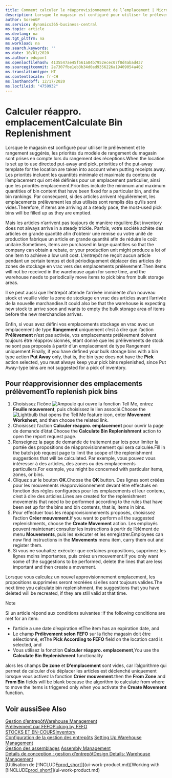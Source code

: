 ```yaml
---
title: Comment calculer le réapprovisionnement de l’emplacement | Microsoft Docs
description: Lorsque le magasin est configuré pour utiliser le prélèvement et le rangement suggérés, les priorités du modèle de rangement du magasin sont prises en compte lors du rangement des réceptions.
author: SorenGP
ms.service: dynamics365-business-central
ms.topic: article
ms.devlang: na
ms.tgt_pltfrm: na
ms.workload: na
ms.search.keywords: ''
ms.date: 10/01/2020
ms.author: edupont
ms.openlocfilehash: 4135547ae45f561a84b7952ecec07f8d4abad437
ms.sourcegitcommit: 2e7307fbe1eb3b34d0ad9356226a19409054a402
ms.translationtype: HT
ms.contentlocale: fr-CH
ms.lasthandoff: 12/17/2020
ms.locfileid: "4759932"
---
```

# <a name="calculate-bin-replenishment"></a><span data-ttu-id="d472f-103">Calculer réappro. emplacement</span><span class="sxs-lookup"><span data-stu-id="d472f-103">Calculate Bin Replenishment</span></span>
<span data-ttu-id="d472f-104">Lorsque le magasin est configuré pour utiliser le prélèvement et le rangement suggérés, les priorités du modèle de rangement du magasin sont prises en compte lors du rangement des réceptions.</span><span class="sxs-lookup"><span data-stu-id="d472f-104">When the location is set up to use directed put-away and pick, priorities of the put-away template for the location are taken into account when putting receipts away.</span></span> <span data-ttu-id="d472f-105">Les priorités incluent les quantités minimale et maximale du contenu de l’emplacement qui ont été définies pour un emplacement particulier, ainsi que les priorités emplacement.</span><span class="sxs-lookup"><span data-stu-id="d472f-105">Priorities include the minimum and maximum quantities of bin content that have been fixed for a particular bin, and the bin rankings.</span></span> <span data-ttu-id="d472f-106">Par conséquent, si des articles arrivent régulièrement, les emplacements prélèvement les plus utilisés sont remplis dès qu’ils sont vides.</span><span class="sxs-lookup"><span data-stu-id="d472f-106">Therefore, if items are arriving at a steady pace, the most-used pick bins will be filled up as they are emptied.</span></span>  

<span data-ttu-id="d472f-107">Mais les articles n’arrivent pas toujours de manière régulière.</span><span class="sxs-lookup"><span data-stu-id="d472f-107">But inventory does not always arrive in a steady trickle.</span></span> <span data-ttu-id="d472f-108">Parfois, votre société achète des articles en grande quantité afin d’obtenir une remise ou votre unité de production fabrique un article en grande quantité afin de réduire le coût unitaire.</span><span class="sxs-lookup"><span data-stu-id="d472f-108">Sometimes, items are purchased in large quantities so that the company can obtain a rebate, or your production unit might produce a lot of one item to achieve a low unit cost.</span></span> <span data-ttu-id="d472f-109">L’entrepôt ne reçoit aucun article pendant un certain temps et doit périodiquement déplacer des articles de zones de stockage en vrac vers des emplacements prélèvement.</span><span class="sxs-lookup"><span data-stu-id="d472f-109">Then items will not be received in the warehouse again for some time, and the warehouse needs to periodically move items to pick bins from bulk storage areas.</span></span>  

<span data-ttu-id="d472f-110">Il se peut aussi que l’entrepôt attende l’arrivée imminente d’un nouveau stock et veuille vider la zone de stockage en vrac des articles avant l’arrivée de la nouvelle marchandise.</span><span class="sxs-lookup"><span data-stu-id="d472f-110">It could also be that the warehouse is expecting new stock to arrive soon and wants to empty the bulk storage area of items before the new merchandise arrives.</span></span>  

<span data-ttu-id="d472f-111">Enfin, si vous avez défini vos emplacements stockage en vrac avec un emplacement de type **Rangement** uniquement c’est à dire que l’action **Prélèvement** n’est pas activée, vos emplacements prélèvement doivent toujours être réapprovisionnés, étant donné que les prélèvements de stock ne sont pas proposés à partir d’un emplacement de type Rangement uniquement.</span><span class="sxs-lookup"><span data-stu-id="d472f-111">Finally, if you have defined your bulk storage bins with a bin type action **Put Away** only, that is, the bin type does not have the **Pick** action selected, you must always keep your pick bins replenished, since Put Away-type bins are not suggested for a pick of inventory.</span></span>  

## <a name="to-replenish-pick-bins"></a><span data-ttu-id="d472f-112">Pour réapprovisionner des emplacements prélèvement</span><span class="sxs-lookup"><span data-stu-id="d472f-112">To replenish pick bins</span></span>  
1.  <span data-ttu-id="d472f-113">Choisissez l’icône ![Ampoule qui ouvre la fonction Tell Me](media/ui-search/search_small.png "Dites-moi ce que vous voulez faire"), entrez **Feuille mouvement**, puis choisissez le lien associé.</span><span class="sxs-lookup"><span data-stu-id="d472f-113">Choose the ![Lightbulb that opens the Tell Me feature](media/ui-search/search_small.png "Tell me what you want to do") icon, enter **Movement Worksheet**, and then choose the related link.</span></span>  
2.  <span data-ttu-id="d472f-114">Choisissez l’action **Calculer réappro. emplacement** pour ouvrir la page de demande d’état.</span><span class="sxs-lookup"><span data-stu-id="d472f-114">Choose the **Calculate Bin Replenishment** action to open the report request page.</span></span>  
3.  <span data-ttu-id="d472f-115">Renseignez la page de demande de traitement par lots pour limiter la portée des propositions de réapprovisionnement qui sera calculée.</span><span class="sxs-lookup"><span data-stu-id="d472f-115">Fill in the batch job request page to limit the scope of the replenishment suggestions that will be calculated.</span></span> <span data-ttu-id="d472f-116">Par exemple, vous pouvez vous intéresser à des articles, des zones ou des emplacements particuliers.</span><span class="sxs-lookup"><span data-stu-id="d472f-116">For example, you might be concerned with particular items, zones, or bins.</span></span>  
4.  <span data-ttu-id="d472f-117">Cliquez sur le bouton **OK**.</span><span class="sxs-lookup"><span data-stu-id="d472f-117">Choose the **OK** button.</span></span> <span data-ttu-id="d472f-118">Des lignes sont créées pour les mouvements réapprovisionnement devant être effectués en fonction des règles configurées pour les emplacements et leur contenu, c’est à dire des articles.</span><span class="sxs-lookup"><span data-stu-id="d472f-118">Lines are created for the replenishment movements that need to be performed according to the rules that have been set up for the bins and bin contents, that is, items in bins.</span></span>  
5.  <span data-ttu-id="d472f-119">Pour effectuer tous les réapprovisionnements proposés, choisissez l’action **Créer mouvement**.</span><span class="sxs-lookup"><span data-stu-id="d472f-119">If you want to perform all the suggested replenishments, choose the **Create Movement** action.</span></span> <span data-ttu-id="d472f-120">Les employés peuvent maintenant consulter les instructions à partir de l’élément de menu **Mouvements**, puis les exécuter et les enregistrer.</span><span class="sxs-lookup"><span data-stu-id="d472f-120">Employees can now find instructions in the **Movements** menu item, carry them out and register them.</span></span>  
6.  <span data-ttu-id="d472f-121">Si vous ne souhaitez exécuter que certaines propositions, supprimez les lignes moins importantes, puis créez un mouvement.</span><span class="sxs-lookup"><span data-stu-id="d472f-121">If you only want some of the suggestions to be performed, delete the lines that are less important and then create a movement.</span></span>  

<span data-ttu-id="d472f-122">Lorsque vous calculez un nouvel approvisionnement emplacement, les propositions supprimées seront recréées si elles sont toujours valides.</span><span class="sxs-lookup"><span data-stu-id="d472f-122">The next time you calculate bin replenishment, the suggestions that you have deleted will be recreated, if they are still valid at that time.</span></span>  

> [!NOTE]  
>  <span data-ttu-id="d472f-123">Si un article répond aux conditions suivantes :</span><span class="sxs-lookup"><span data-stu-id="d472f-123">If the following conditions are met for an item:</span></span>  
>   
>  -   <span data-ttu-id="d472f-124">l’article a une date d’expiration et</span><span class="sxs-lookup"><span data-stu-id="d472f-124">The item has an expiration date, and</span></span>  
> -   <span data-ttu-id="d472f-125">Le champ **Prélèvement selon FEFO** sur la fiche magasin doit être sélectionné, et</span><span class="sxs-lookup"><span data-stu-id="d472f-125">The **Pick According to FEFO** field on the location card is selected, and</span></span>  
> -   <span data-ttu-id="d472f-126">Vous utilisez la fonction **Calculer réappro. emplacement**,</span><span class="sxs-lookup"><span data-stu-id="d472f-126">You use the **Calculate Bin Replenishment** functionality</span></span>  
>   
>  <span data-ttu-id="d472f-127">alors les champs **De zone** et **D’emplacement** sont vides, car l’algorithme qui permet de calculer d’où déplacer les articles est déclenché uniquement lorsque vous activez la fonction **Créer mouvement**.</span><span class="sxs-lookup"><span data-stu-id="d472f-127">then the **From Zone** and **From Bin** fields will be blank because the algorithm to calculate from where to move the items is triggered only when you activate the **Create Movement** function.</span></span>  

## <a name="see-also"></a><span data-ttu-id="d472f-128">Voir aussi</span><span class="sxs-lookup"><span data-stu-id="d472f-128">See Also</span></span>  
[<span data-ttu-id="d472f-129">Gestion d’entrepôt</span><span class="sxs-lookup"><span data-stu-id="d472f-129">Warehouse Management</span></span>](warehouse-manage-warehouse.md)  
[<span data-ttu-id="d472f-130">Prélèvement par FEFO</span><span class="sxs-lookup"><span data-stu-id="d472f-130">Picking by FEFO</span></span>](warehouse-picking-by-fefo.md)  
[<span data-ttu-id="d472f-131">STOCKS ET EN-COURS</span><span class="sxs-lookup"><span data-stu-id="d472f-131">Inventory</span></span>](inventory-manage-inventory.md)  
<span data-ttu-id="d472f-132">[Configuration de la gestion des entrepôts](warehouse-setup-warehouse.md)   </span><span class="sxs-lookup"><span data-stu-id="d472f-132">[Setting Up Warehouse Management](warehouse-setup-warehouse.md)   </span></span>  
<span data-ttu-id="d472f-133">[Gestion des assemblages](assembly-assemble-items.md)  </span><span class="sxs-lookup"><span data-stu-id="d472f-133">[Assembly Management](assembly-assemble-items.md)  </span></span>  
[<span data-ttu-id="d472f-134">Détails de conception : gestion d’entrepôt</span><span class="sxs-lookup"><span data-stu-id="d472f-134">Design Details: Warehouse Management</span></span>](design-details-warehouse-management.md)  
<span data-ttu-id="d472f-135">[Utilisation de [!INCLUDE[prod_short](includes/prod_short.md)]](ui-work-product.md)</span><span class="sxs-lookup"><span data-stu-id="d472f-135">[Working with [!INCLUDE[prod_short](includes/prod_short.md)]](ui-work-product.md)</span></span>
